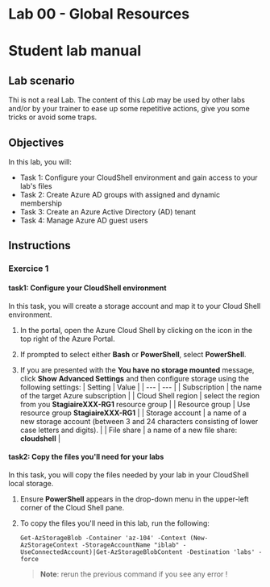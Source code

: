 # Lab 00 - Global Resources

# Student lab manual

## Lab scenario

Thi is not a real Lab. The content of this *Lab* may be used by other labs and/or by your trainer to ease up some repetitive actions, give you some tricks or avoid some traps.

## Objectives

In this lab, you will:

+ Task 1: Configure your CloudShell environment and gain access to your lab's files
+ Task 2: Create Azure AD groups with assigned and dynamic membership
+ Task 3: Create an Azure Active Directory (AD) tenant
+ Task 4: Manage Azure AD guest users 

## Instructions

### Exercice 1

#### task1: Configure your CloudShell environment

In this task, you will create a storage account and map it to your Cloud Shell environment.

1. In the portal, open the Azure Cloud Shell by clicking on the icon in the top right of the Azure Portal.

1. If prompted to select either **Bash** or **PowerShell**, select **PowerShell**.

1. If you are presented with the **You have no storage mounted** message, click **Show Advanced Settings** and then configure storage using the following settings:
    | Setting | Value |
    | --- | --- |
    | Subscription | the name of the target Azure subscription |
    | Cloud Shell region | select the region from you **StagiaireXXX-RG1** resource group |
    | Resource group | Use  resource group **StagiaireXXX-RG1** |
    | Storage account | a name of a new storage account (between 3 and 24 characters consisting of lower case letters and digits). |
    | File share | a name of a new file share: **cloudshell** |

#### task2: Copy the files you'll need for your labs

In this task, you will copy the files needed by your lab in your CloudShell local storage.

1. Ensure **PowerShell** appears in the drop-down menu in the upper-left corner of the Cloud Shell pane.

1. To copy the files you'll need in this lab, run the following:

   ```pwsh
   Get-AzStorageBlob -Container 'az-104' -Context (New-AzStorageContext -StorageAccountName "iblab" -UseConnectedAccount)|Get-AzStorageBlobContent -Destination 'labs' -force
   ```

   >**Note**: rerun the previous command if you see any error !

